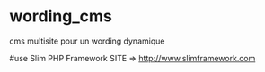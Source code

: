 # wording_cms
cms multisite pour un wording dynamique

#use Slim PHP Framework
SITE => http://www.slimframework.com
